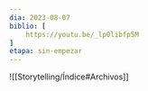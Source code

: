 ```yaml
---
dia: 2023-08-07
biblio: [
	https://youtu.be/_lp0libfp5M
]
etapa: sin-empezar
---
```










![[Storytelling/Índice#Archivos]]